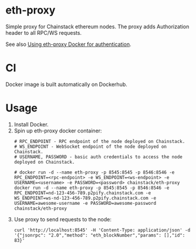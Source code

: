 # eth-proxy
Simple proxy for Chainstack ethereum nodes.
The proxy adds Authorization header to all RPC/WS requests.

See also [Using eth-proxy Docker for authentication](https://support.chainstack.com/hc/en-us/articles/900005774663-Using-eth-proxy-Docker-for-authentication).

# CI
Docker image is built automatically on Dockerhub.

# Usage

1. Install Docker.
1. Spin up eth-proxy docker container:
    ```
    # RPC_ENDPOINT - RPC endpoint of the node deployed on Chainstack.
    # WS_ENDPOINT - WebSocket endpoint of the node deployed on Chainstack.
    # USERNAME, PASSWORD - basic auth credentials to access the node deployed on Chainstack.

    # docker run -d --name eth-proxy -p 8545:8545 -p 8546:8546 -e RPC_ENDPOINT=<rpc-endpoint> -e WS_ENDPOINT=<ws-endpoint> -e USERNAME=<username> -e PASSWORD=<password> chainstack/eth-proxy
    docker run -d --name eth-proxy -p 8545:8545 -p 8546:8546 -e RPC_ENDPOINT=nd-123-456-789.p2pify.chainstack.com -e WS_ENDPOINT=ws-nd-123-456-789.p2pify.chainstack.com -e USERNAME=awesome-username -e PASSWORD=awesome-password chainstack/eth-proxy
    ```
1. Use proxy to send requests to the node:
    ```
    curl 'http://localhost:8545' -H 'Content-Type: application/json' -d '{"jsonrpc": "2.0","method": "eth_blockNumber","params": [],"id": 83}'
    ```




